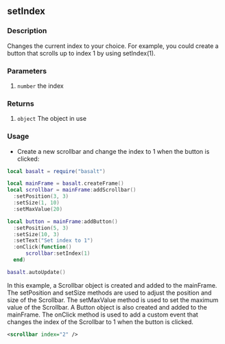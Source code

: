 ## setIndex

### Description

Changes the current index to your choice. For example, you could create a button that scrolls up to index 1 by using setIndex(1).

### Parameters

1. `number` the index

### Returns

1. `object` The object in use

### Usage

* Create a new scrollbar and change the index to 1 when the button is clicked:

```lua
local basalt = require("basalt")

local mainFrame = basalt.createFrame()
local scrollbar = mainFrame:addScrollbar()
  :setPosition(3, 3)
  :setSize(1, 10)
  :setMaxValue(20)

local button = mainFrame:addButton()
  :setPosition(5, 3)
  :setSize(10, 3)
  :setText("Set index to 1")
  :onClick(function()
      scrollbar:setIndex(1)
  end)

basalt.autoUpdate()
```

In this example, a Scrollbar object is created and added to the mainFrame. The setPosition and setSize methods are used to adjust the position and size of the Scrollbar. The setMaxValue method is used to set the maximum value of the Scrollbar. A Button object is also created and added to the mainFrame. The onClick method is used to add a custom event that changes the index of the Scrollbar to 1 when the button is clicked.

```xml
<scrollbar index="2" />
```
